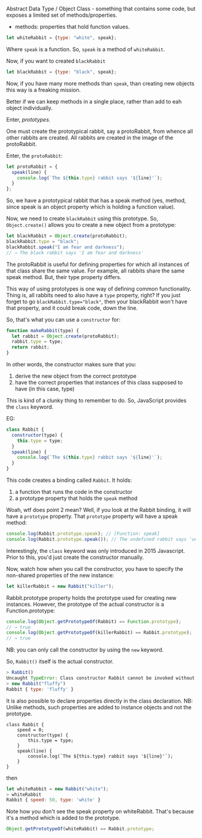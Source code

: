 Abstract Data Type / Object Class - something that contains some code, but exposes a limited set of methods/properties.

- methods: properties that hold function values.

```javascript
let whiteRabbit = {type: "white", speak};
```

Where `speak` is a function.
So, `speak` is a method of `whiteRabbit`.

Now, if you want to created `blackRabbit`

```javascript
let blackRabbit = {type: "black", speak};
```

Now, if you have many more methods than `speak`, than creating new objects this way is a freaking mission.

Better if we can keep methods in a single place, rather than add to eah object individually.

Enter, _prototypes_.

One must create the prototypical rabbit, say a protoRabbit, from whence all other rabbits are created.
All rabbits are created in the image of the protoRabbit.

Enter, the `protoRabbit`:

```javascript
let protoRabbit = {
  speak(line) {
    console.log(`The ${this.type} rabbit says '${line}'`);
  }
};
```

So, we have a prototypical rabbit that has a speak method (yes, method, since speak is an object property which is holding a function value).

Now, we need to create `blackRabbit` using this prototype. So, `Object.create()` allows you to create a new object from a prototype:

```javascript
let blackRabbit = Object.create(protoRabbit);
blackRabbit.type = "black";
blackRabbit.speak("I am fear and darkness");
// → The black rabbit says 'I am fear and darkness'
```

The protoRabbit is useful for defining properties for which all instances of that class share the same value.
For example, all rabbits share the same speak method.
But, their type property differs.

This way of using prototypes is one way of defining common functionality.
Thing is, all rabbits need to also have a `type` property, right?
If you just forget to go `blackRabbit.type="black"`, then your blackRabbit won't have that property, and it could break code, down the line.

So, that's what you can use a `constructor` for: 

```javascript
function makeRabbit(type) {
  let rabbit = Object.create(protoRabbit);
  rabbit.type = type;
  return rabbit;
}
```

In other words, the constructor makes sure that you:
1. derive the new object from the correct prototype
2. have the correct properties that instances of this class supposed to have (in this case, type)

This is kind of a clunky thing to remember to do.
So, JavaScript provides the `class` keyword.

EG:

```javascript
class Rabbit {
  constructor(type) {
    this.type = type;
  }
  speak(line) {
    console.log(`The ${this.type} rabbit says '${line}'`);
  }
}
```

This code creates a binding called `Rabbit`. It holds:
1. a function that runs the code in the constructor
2. a prototype property that holds the `speak` method

Woah, wtf does point 2 mean?
Well, if you look at the Rabbit binding, it will have a `prototype` property. That `prototype` property will have
a speak method:

```javascript
console.log(Rabbit.prototype.speak); // [Function: speak]
console.log(Rabbit.prototype.speak()); // The undefined rabbit says 'undefined'
```

Interestingly, the `class` keyword was only introduced in 2015 Javascript. Prior to this, you'd just create the
constructor manually.

Now, watch how when you call the constructor, you have to specify the non-shared properties of the new instance:

```javascript
let killerRabbit = new Rabbit("killer");
```

Rabbit.prototype property holds the prototype used for creating new instances.
However, the prototype of the actual constructor is a Function.prototype:

```javascript
console.log(Object.getPrototypeOf(Rabbit) == Function.prototype);
// → true
console.log(Object.getPrototypeOf(killerRabbit) == Rabbit.prototype);
// → true
```

NB: you can only call the constructor by using the `new` keyword.

So, `Rabbit()` itself is the actual constructor.

```javascript
> Rabbit()
Uncaught TypeError: Class constructor Rabbit cannot be invoked without 'new'
> new Rabbit("fluffy")
Rabbit { type: 'fluffy' }
```

It is also possible to declare properties directly in the class declaration. 
NB: Unlike methods, such properties are added to instance objects and not the prototype.

```
class Rabbit {
    speed = 0;
	constructor(type) {
		this.type = type;
	}
	speak(line) {
		console.log(`The ${this.type} rabbit says '${line}'`);
	}
}
```

then 

```javascript
let whiteRabbit = new Rabbit("white");
> whiteRabbit
Rabbit { speed: 50, type: 'white' }
```

Note how you don't see the speak property on whiteRabbit. That's because it's a method which is added to the prototype.

```javascript
Object.getPrototypeOf(whiteRabbit) == Rabbit.prototype;
```
